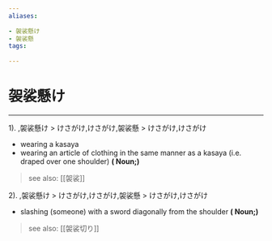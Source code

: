 ```yaml
---
aliases:
    
- 袈裟懸け
- 袈裟懸
tags:
    
---
```


# 袈裟懸け
---
1).
,袈裟懸け > けさがけ,けさがけ,袈裟懸 > けさがけ,けさがけ

- wearing a kasaya
- wearing an article of clothing in the same manner as a kasaya (i.e. draped over one shoulder)
**( Noun;)**
> see also:  [[袈裟]]
            
2).
,袈裟懸け > けさがけ,けさがけ,袈裟懸 > けさがけ,けさがけ

- slashing (someone) with a sword diagonally from the shoulder
**( Noun;)**
> see also:  [[袈裟切り]]
            